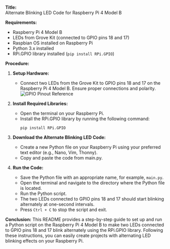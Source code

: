 **Title:**  
Alternate Blinking LED Code for Raspberry Pi 4 Model B

**Requirements:**
- Raspberry Pi 4 Model B
- LEDs from Grove Kit (connected to GPIO pins 18 and 17)
- Raspbian OS installed on Raspberry Pi
- Python 3.x installed
- RPi.GPIO library installed (`pip install RPi.GPIO`)

**Procedure:**
1. **Setup Hardware:**
   - Connect two LEDs from the Grove Kit to GPIO pins 18 and 17 on the Raspberry Pi 4 Model B. Ensure proper connections and polarity. ![GPIO Pinout Reference](https://www.raspberrypi.com/documentation/computers/images/GPIO-Pinout-Diagram-2.png)
   
2. **Install Required Libraries:**
   - Open the terminal on your Raspberry Pi.
   - Install the RPi.GPIO library by running the following command:
     ```
     pip install RPi.GPIO
     ```

3. **Download the Alternate Blinking LED Code:**
   - Create a new Python file on your Raspberry Pi using your preferred text editor (e.g., Nano, Vim, Thonny).
   - Copy and paste the code from main.py.

4. **Run the Code:**
   - Save the Python file with an appropriate name, for example, `main.py`.
   - Open the terminal and navigate to the directory where the Python file is located.
   - Run the Python script.
   - The two LEDs connected to GPIO pins 18 and 17 should start blinking alternately at one-second intervals.
   - Press `Ctrl + C` to stop the script and exit.

**Conclusion:**
This README provides a step-by-step guide to set up and run a Python script on the Raspberry Pi 4 Model B to make two LEDs connected to GPIO pins 18 and 17 blink alternately using the RPi.GPIO library. Following these instructions, you can easily create projects with alternating LED blinking effects on your Raspberry Pi.